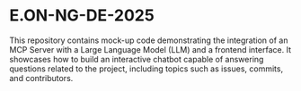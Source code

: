 # E.ON-NG-DE-2025
This repository contains mock-up code demonstrating the integration of an MCP Server with a Large Language Model (LLM) and a frontend interface. It showcases how to build an interactive chatbot capable of answering questions related to the project, including topics such as issues, commits, and contributors.

